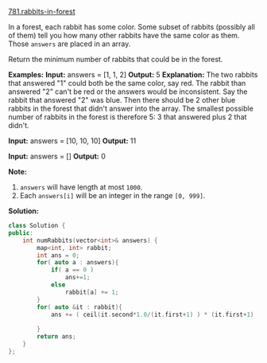 [781.rabbits-in-forest](https://leetcode.com/problems/rabbits-in-forest/)  

In a forest, each rabbit has some color. Some subset of rabbits (possibly all of them) tell you how many other rabbits have the same color as them. Those `answers` are placed in an array.

Return the minimum number of rabbits that could be in the forest.

**Examples:**
**Input:** answers = \[1, 1, 2\]
**Output:** 5
**Explanation:**
The two rabbits that answered "1" could both be the same color, say red.
The rabbit than answered "2" can't be red or the answers would be inconsistent.
Say the rabbit that answered "2" was blue.
Then there should be 2 other blue rabbits in the forest that didn't answer into the array.
The smallest possible number of rabbits in the forest is therefore 5: 3 that answered plus 2 that didn't.

**Input:** answers = \[10, 10, 10\]
**Output:** 11

**Input:** answers = \[\]
**Output:** 0

**Note:**

1.  `answers` will have length at most `1000`.
2.  Each `answers[i]` will be an integer in the range `[0, 999]`.  



**Solution:**  

```cpp
class Solution {
public:
    int numRabbits(vector<int>& answers) {
        map<int, int> rabbit;
        int ans = 0;
        for( auto a : answers){
            if( a == 0 )
                ans+=1;
            else
                rabbit[a] += 1;
        }
        for( auto &it : rabbit){
            ans += ( ceil(it.second*1.0/(it.first+1) ) * (it.first+1) );
            
        }
        return ans;
    }
};
```
      